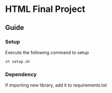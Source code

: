 # HTML Final Project

## Guide

### Setup

Execute the following command to setup

```sh
sh setup.sh
```

### Dependency

If importing new library, add it to requirements.txt
